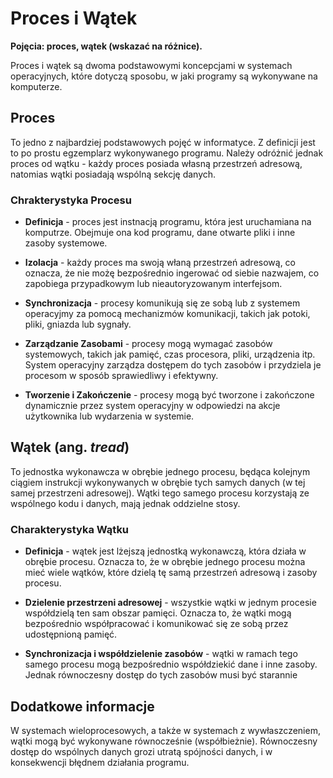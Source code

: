 # **Proces i Wątek**

**Pojęcia: proces, wątek (wskazać na różnice).**

Proces i wątek są dwoma podstawowymi koncepcjami w systemach operacyjnych, które dotyczą sposobu, w jaki programy są wykonywane na komputerze.

## **Proces**

To jedno z najbardziej podstawowych pojęć w informatyce. Z definicji jest to po prostu egzemplarz wykonywanego programu. Należy odróżnić jednak proces od wątku - każdy proces posiada własną przestrzeń adresową, natomias wątki posiadają wspólną sekcję danych.

### **Chrakterystyka Procesu**

-   **Definicja** - proces jest instnacją programu, która jest uruchamiana na komputrze. Obejmuje ona kod programu, dane otwarte pliki i inne zasoby systemowe.

-   **Izolacja** - każdy proces ma swoją właną przestrzeń adresową, co oznacza, że nie możę bezpośrednio ingerować od siebie nazwajem, co zapobiega przypadkowym lub nieautoryzowanym interfejsom.

-   **Synchronizacja** - procesy komunikują się ze sobą lub z systemem operacyjmy za pomocą mechanizmów komunikacji, takich jak potoki, pliki, gniazda lub sygnały.

-   **Zarządzanie Zasobami** - procesy mogą wymagać zasobów systemowych, takich jak pamięć, czas procesora, pliki, urządzenia itp. System operacyjny zarządza dostępem do tych zasobów i przydziela je procesom w sposób sprawiedliwy i efektywny.

-   **Tworzenie i Zakończenie** - procesy mogą być tworzone i zakończone dynamicznie przez system operacyjny w odpowiedzi na akcje użytkownika lub wydarzenia w systemie.

## **Wątek (ang. _tread_)**

To jednostka wykonawcza w obrębie jednego procesu, będąca kolejnym ciągiem instrukcji wykonywanych w obrębie tych samych danych (w tej samej przestrzeni adresowej). Wątki tego samego procesu korzystają ze wspólnego kodu i danych, mają jednak oddzielne stosy.

### **Charakterystyka Wątku**

-   **Definicja** - wątek jest lżejszą jednostką wykonawczą, która działa w obrębie procesu. Oznacza to, że w obrębie jednego procesu można mieć wiele wątków, które dzielą tę samą przestrzeń adresową i zasoby procesu.

-   **Dzielenie przestrzeni adresowej** - wszystkie wątki w jednym procesie współdzielą ten sam obszar pamięci. Oznacza to, że wątki mogą bezpośrednio współpracować i komunikować się ze sobą przez udostępnioną pamięć.

-   **Synchronizacja i współdzielenie zasobów** - wątki w ramach tego samego procesu mogą bezpośrednio współdziekić dane i inne zasoby. Jednak równoczesny dostęp do tych zasobów musi być starannie

## **Dodatkowe informacje**

W systemach wieloprocesowych, a także w systemach z wywłaszczeniem, wątki mogą być wykonywane równocześnie (współbieżnie). Równoczesny dostęp do wspólnych danych grozi utratą spójności danych, i w konsekwencji błędnem działania programu.
